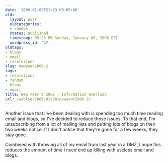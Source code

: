 ```yaml
---
date: '2006-01-08T21:23:00-05:00'
old:
  layout: post
  oldcategories:
  - random
  status: published
  timestamp: 09:23 PM Sunday, January 08, 2006 EST
  wordpress_id: '37'
oldtags:
- blogs
- email
- resolutions
slug: newyear2006-2
tags:
- resolutions
- random
- blogs
- email
title: New Year's 2006 - Information Overload
url: /weblog/2006/01/08/newyear2006-2/
---
```


Another issue that I've been dealing with is spending too much time reading
email and blogs, so I've decided to reduce those issues.  To that end, I'm
unsubscribing from a lot of mailing lists and putting lots of blogs on
their two weeks notice.  If I don't notice that they're gone for a few weeks,
they stay gone.

Combined with throwing all of my email from last year in a DMZ, I hope this
reduces the amount of time I need end up killing with useless email and
blogs.